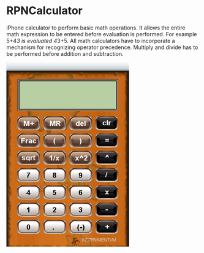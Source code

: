 # RPNCalculator
iPhone calculator to perform basic math operations. It allows the entire math expression to be entered before evaluation is performed. For example 5+4*3 is evaluated 4*3+5. All math calculators have to incorporate a mechanism for recognizing operator precedence. Multiply and divide has to be performed before addition and subtraction. 


![Image](https://github.com/jaminyah/RPNCalculator/blob/master/Volere/Default.png)

